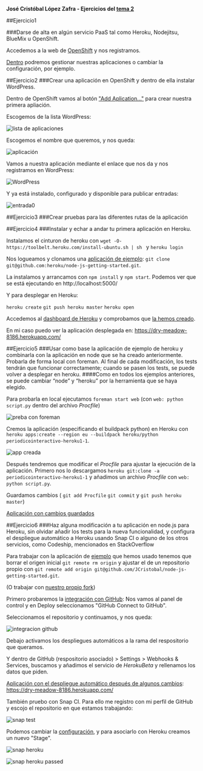 **José Cristóbal López Zafra - Ejercicios del [tema 2](http://jj.github.io/CC/documentos/temas/PaaS)**

##Ejercicio1

###Darse de alta en algún servicio PaaS tal como Heroku, Nodejitsu, BlueMix u OpenShift.

 Accedemos a la web de [OpenShift](https://www.openshift.com/) y nos registramos.

[Dentro](http://i.imgur.com/pM22hgv.png) podremos gestionar nuestras aplicaciones o cambiar la configuración, por ejemplo.

##Ejercicio2
###Crear una aplicación en OpenShift y dentro de ella instalar WordPress. 

Dentro de OpenShift vamos al botón ["Add Aplication..."](https://openshift.redhat.com/app/console/application_types) para crear nuestra primera apliación.

Escogemos de la lista WordPress:

![lista de aplicaciones](https://i.gyazo.com/6d4c4b5a4f4c95317d32d871a5d3138f.png)

Escogemos el nombre que queremos, y nos queda:

![aplicación](http://i.imgur.com/AhXucv0.png)


Vamos a nuestra aplicación mediante el enlace que nos da y nos registramos en WordPress:

![WordPress](http://i.imgur.com/PfKMINP.png)

Y ya está instalado, configurado y disponible para publicar entradas:

![entrada0](http://i.imgur.com/6vm3VUi.png)

##Ejercicio3
###Crear pruebas para las diferentes rutas de la aplicación


##Ejercicio4
###Instalar y echar a andar tu primera aplicación en Heroku.

Instalamos el cinturon de heroku con `wget -O- https://toolbelt.heroku.com/install-ubuntu.sh | sh ` y `heroku login`

Nos logueamos y clonamos una [aplicación de ejemplo](https://github.com/heroku/node-js-getting-started): `git clone git@github.com:heroku/node-js-getting-started.git`.

La instalamos y arrancamos con `npm install` y `npm start`. Podemos ver que se está ejecutando en http://localhost:5000/

Y para desplegar en Heroku:

`heroku create`
`git push heroku master`
`heroku open`

Accedemos al [dashboard de Heroku](https://dashboard.heroku.com/apps) y comprobamos que [la hemos creado](https://i.gyazo.com/2b43b50d4da76fb9a65008b883217770.png).

En mi caso puedo ver la aplicación desplegada en: https://dry-meadow-8186.herokuapp.com/ 

##Ejercicio5
###Usar como base la aplicación de ejemplo de heroku y combinarla con la aplicación en node que se ha creado anteriormente. Probarla de forma local con foreman. Al final de cada modificación, los tests tendrán que funcionar correctamente; cuando se pasen los tests, se puede volver a desplegar en heroku.
####Como en todos los ejemplos anteriores, se puede cambiar “node” y “heroku” por la herramienta que se haya elegido.

Para probarla en local ejecutamos `foreman start web` (con `web: python script.py` dentro del archivo *Procfile*)

![preba con foreman](https://i.gyazo.com/76fc316245f393826a4522a19376d927.png)


Cremos la aplicación (especificando el buildpack python) en Heroku con `heroku apps:create --region eu --buildpack heroku/python periodicointeractivo-heroku1-1`.

![app creada](https://i.gyazo.com/cd7c6d39b1d23fb19f604b195379771d.png)

Después tendremos que modificar el *Procfile* para ajustar la ejecución de la aplicación. Primero nos lo descargamos `heroku git:clone -a periodicointeractivo-heroku1-1` y añadimos un archivo *Procfile* con `web: python script.py`. 

Guardamos cambios ( `git add Procfile` `git commit` y `git push heroku master`)

[Aplicación con cambios guardados](https://i.gyazo.com/44e75f6ee25b60a90b25415b12ae22c5.png)

##Ejercicio6
###Haz alguna modificación a tu aplicación en node.js para Heroku, sin olvidar añadir los tests para la nueva funcionalidad, y configura el despliegue automático a Heroku usando Snap CI o alguno de los otros servicios, como Codeship, mencionados en StackOverflow

Para trabajar con la aplicación de [ejemplo](https://github.com/heroku/node-js-getting-started) que hemos usado tenemos que borrar el origen inicial `git remote rm origin` y ajustar el de un repositorio propio con `git remote add origin git@github.com/JCristobal/node-js-getting-started.git`.

(O trabajar con [nuestro propio fork](https://github.com/JCristobal/node-js-getting-started))

Primero probaremos la [integración con GitHub](https://devcenter.heroku.com/articles/github-integration#enabling-github-integration): Nos vamos al panel de control y en Deploy seleccionamos "GitHub Connect to GitHub".

Seleccionamos el repositorio y continuamos, y nos queda:

![integracion github](https://i.gyazo.com/b00664dce5a814fb818830d0fa260727.png)

Debajo activamos los despliegues automáticos a la rama del respositorio que queramos.

Y dentro de GitHub (respositorio asociado) > Settings > Webhooks & Services, buscamos y añadimos el servicio de *HerokuBeta* y rellenamos los datos que piden.

[Aplicación con el despliegue automático después de algunos cambios](https://i.gyazo.com/30dfed21186ee73ef0bb152c9a60a338.png): https://dry-meadow-8186.herokuapp.com/


También pruebo con Snap CI. Para ello me registro con mi perfil de GitHub y escojo el repositorio en que estamos trabajando:

![snap test](https://i.gyazo.com/717a84beda6e5b3e25787403883753cf.png)

Podemos cambiar la [configuración](https://i.gyazo.com/242f28a9320467bae25916df52823c62.png), y para asociarlo con Heroku creamos un nuevo "Stage".

![snap heroku](https://i.gyazo.com/b17d0c5bb1fa5b2abb3cc098ef0ad2be.png)

![snap heroku passed](https://i.gyazo.com/9800997f2c13e1cfea4cbb986b38440c.png)








